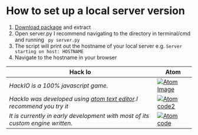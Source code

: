 # How to set up a local server version
1) [Download package](https://github.com/TheOnly-Tom/javascriptgame-hackio/archive/1.1.zip) and extract
2) Open server.py I recommend navigating to the directory in terminal/cmd and running ` py server.py`
3) The script will print out the hostname of your local server e.g. `Server starting on host: HOSTNAME`
4) Navigate to the hostname in your browser

Hack Io | Atom
--- | ---
_HackIO is a 100% javascript game._ | [![Atom Image](https://github-atom-io-herokuapp-com.global.ssl.fastly.net/assets/logo-4e073dbd4c0ce67ece1b30a6b31253b9.png)](https://atom.io)
_HackIo was developed using [atom text editor](https://atom.io).I recommend you try it_ | [![Atom code2](https://github-atom-io-herokuapp-com.global.ssl.fastly.net/assets/screenshot-native-web-ec0dd3d6a69245749560c1712d618941.gif)](https://atom.io)
_It is currently in early development with most of its custom engine written._ | [![Atom code](https://github-atom-io-herokuapp-com.global.ssl.fastly.net/assets/screenshot-main-04d5696e786a54803aa385acbc7c9ba3.png)](https://atom.io) 



